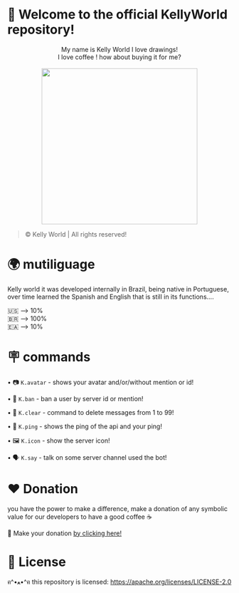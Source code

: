 # 👋 Welcome to the official KellyWorld repository!

<p align="center">
My name is Kelly World I love drawings! <br> I love coffee ! how about buying it for me?
</br>
<br>
 <img src="https://raw.githubusercontent.com/sebastianjn/sebastianjn/main/imagens/mimosa.png" width="350" height="350">
  </a>
</p>
</div>

> © Kelly World | All rights reserved!

# 🌍 mutiliguage 

Kelly world it was developed internally in Brazil, being native in Portuguese, over time learned the Spanish and English that is still in its functions....

🇺🇸 --> 10% </br>
🇧🇷 --> 100% </br>
🇪🇦 --> 10% 

# 🪧 commands 

   • 📷 `K.avatar` - shows your avatar and/or/without mention or id!
   
   • 🤬 `K.ban` - ban a user by server id or mention!
   
   • 🧹 `K.clear` - command to delete messages from 1 to 99!
   
   • 🏓 `K.ping` - shows the ping of the api and your ping!
   
   • 🖼️ `K.icon` - show the server icon!
   
   • 🗣️ `K.say` - talk on some server channel used the bot!
  
# ❤️ Donation 

you have the power to make a difference, make a donation of any symbolic value for our developers to have a good coffee ☕

🌟 Make your donation [by clicking here!](https://ko-fi.com/sebastianjn007)

# 📃 License

ฅ^•ﻌ•^ฅ this repository is licensed: https://apache.org/licenses/LICENSE-2.0


